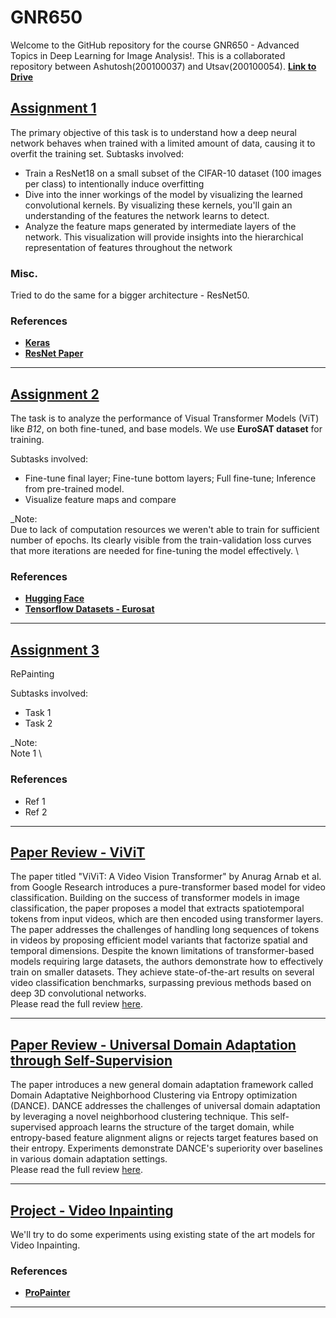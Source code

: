 # GNR650

Welcome to the GitHub repository for the course GNR650 - Advanced Topics in Deep Learning for Image Analysis!. 
This is a collaborated repository between Ashutosh(200100037) and Utsav(200100054).
[**Link to Drive**](https://drive.google.com/drive/folders/1yl_HxtUj31QARmwFAvjTQfG-EfqfWZis?usp=sharing)


## [**Assignment 1**](./Task1/)

The primary objective of this task is to understand how a deep neural network behaves when trained with a limited amount of data, causing it to overfit the training set.
Subtasks involved:

  -  Train a ResNet18 on a small subset of the CIFAR-10 dataset (100 images per class) to intentionally induce overfitting
  -  Dive into the inner workings of the model by visualizing the learned convolutional kernels. By visualizing these kernels, you'll gain an understanding of the features the network learns to detect.
  -  Analyze the feature maps generated by intermediate layers of the network. This visualization will provide insights into the hierarchical representation of features throughout the network

### Misc.

  Tried to do the same for a bigger architecture - ResNet50.

### References
  - [**Keras**](https://keras.io/)
  - [**ResNet Paper**](https://arxiv.org/abs/1512.03385)

 ---

## [**Assignment 2**](./Task2/)

The task is to analyze the performance of Visual Transformer Models (ViT) like _B12_, on both fine-tuned, and base models. We use **EuroSAT dataset** for training.

Subtasks involved:

  - Fine-tune final layer; Fine-tune bottom layers; Full fine-tune; Inference from pre-trained model.
  - Visualize feature maps and compare
  
_Note: \
Due to lack of computation resources we weren't able to train for sufficient number of epochs. Its clearly visible from the train-validation loss curves that more iterations are needed for fine-tuning the model effectively. \


### References
- [**Hugging Face**](https://huggingface.co/docs/transformers/main/model_doc/vit)
- [**Tensorflow Datasets - Eurosat**](https://www.tensorflow.org/datasets/catalog/eurosat)

---



## [**Assignment 3**](./Task3/)

RePainting

Subtasks involved:

  - Task 1
  - Task 2
  
_Note: \
Note 1 \


### References
- Ref 1
- Ref 2

---



## [**Paper Review - ViViT**](https://arxiv.org/abs/2103.1569)



The paper titled "ViViT: A Video Vision Transformer" by Anurag Arnab et al. from Google Research introduces a pure-transformer based model for video classification. Building on the success of transformer models in image classification, the paper proposes a model that extracts spatiotemporal tokens from input videos, which are then encoded using transformer layers. The paper addresses the challenges of handling long sequences of tokens in videos by proposing efficient model variants that factorize spatial and temporal dimensions. Despite the known limitations of transformer-based models requiring large datasets, the authors demonstrate how to effectively train on smaller datasets. They achieve state-of-the-art results on several video classification benchmarks, surpassing previous methods based on deep 3D convolutional networks.\
Please read the full review [here](./Paper_Review/ViViT_Review.pdf).

---

## [**Paper Review - Universal Domain Adaptation through Self-Supervision**](https://arxiv.org/abs/2002.07953)

The paper introduces a new general domain adaptation framework called Domain Adaptative Neighborhood Clustering via Entropy optimization (DANCE). DANCE addresses the challenges of universal domain adaptation by leveraging a novel neighborhood clustering technique. This self-supervised approach learns the structure of the target domain, while entropy-based feature alignment aligns or rejects target features based on their entropy. Experiments demonstrate DANCE's superiority over baselines in various domain adaptation settings. \
Please read the full review [here](./Paper_Review/Universal_Domain_Adaptation_through_Self_Supervision-Review.pdf).

---

## [**Project - Video Inpainting**](https://arxiv.org/abs/2002.07953)

  We'll try to do some experiments using existing state of the art models for Video Inpainting.
### References
- [**ProPainter**](https://arxiv.org/pdf/2309.03897v1.pdf)
---

